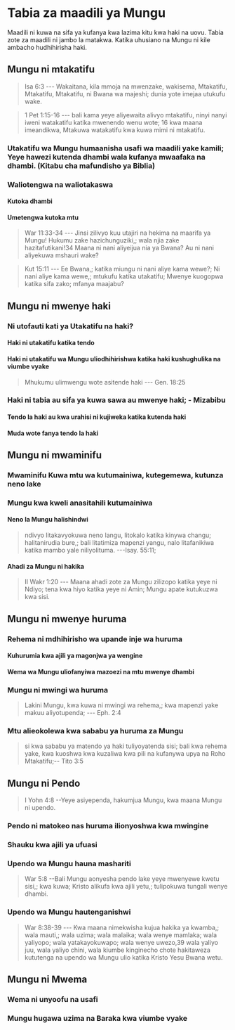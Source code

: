 # Tabia za maadili ya Mungu

Maadili ni kuwa na sifa ya kufanya kwa lazima kitu kwa haki na uovu. Tabia zote za maadili ni jambo la matakwa. Katika uhusiano na Mungu ni kile ambacho hudhihirisha haki.

## Mungu ni mtakatifu

> Isa 6:3 --- Wakaitana, kila mmoja na mwenzake, wakisema, Mtakatifu, Mtakatifu, Mtakatifu, ni Bwana wa majeshi; dunia yote imejaa utukufu wake.

> 1 Pet 1:15-16 --- bali kama yeye aliyewaita alivyo mtakatifu, ninyi nanyi iweni watakatifu katika mwenendo wenu wote; 16 kwa maana imeandikwa, Mtakuwa watakatifu kwa kuwa mimi ni mtakatifu.

### Utakatifu wa Mungu humaanisha usafi wa maadili yake kamili; Yeye hawezi kutenda dhambi wala kufanya mwaafaka na dhambi. (Kitabu cha mafundisho ya Biblia)

### Waliotengwa na waliotakaswa

#### Kutoka dhambi

#### Umetengwa kutoka mtu

> War 11:33-34 --- Jinsi zilivyo kuu utajiri na hekima na maarifa ya Mungu! Hukumu zake hazichunguziki,; wala njia zake hazitafutikani!34 Maana ni nani aliyeijua nia ya Bwana? Au ni nani aliyekuwa mshauri wake?

> Kut 15:11 --- Ee Bwana,; katika miungu ni nani aliye kama wewe?; Ni nani aliye kama wewe,; mtukufu katika utakatifu; Mwenye kuogopwa katika sifa zako; mfanya maajabu?

## Mungu ni mwenye haki

### Ni utofauti kati ya Utakatifu na haki?

#### Haki ni utakatifu katika tendo

#### Haki ni utakatifu wa Mungu uliodhihirishwa katika haki kushughulika na viumbe vyake

> Mhukumu ulimwengu wote asitende haki --- Gen. 18:25

### Haki ni tabia au sifa ya kuwa sawa au mwenye haki; - Mizabibu

#### Tendo la haki au kwa urahisi ni kujiweka katika kutenda haki

#### Muda wote fanya tendo la haki

## Mungu ni mwaminifu

### Mwaminifu Kuwa mtu wa kutumainiwa, kutegemewa, kutunza neno lake

### Mungu kwa kweli anasitahili kutumainiwa

#### Neno la Mungu halishindwi

> ndivyo litakavyokuwa neno langu, litokalo katika kinywa changu; halitanirudia bure,; bali litatimiza mapenzi yangu, nalo litafanikiwa katika mambo yale niliyolituma. ---Isay. 55:11;

#### Ahadi za Mungu ni hakika

> II Wakr 1:20 --- Maana ahadi zote za Mungu zilizopo katika yeye ni Ndiyo; tena kwa hiyo katika yeye ni Amin; Mungu apate kutukuzwa kwa sisi.

## Mungu ni mwenye huruma

### Rehema ni mdhihirisho wa upande inje wa huruma

#### Kuhurumia kwa ajili ya magonjwa ya wengine

#### Wema wa Mungu uliofanyiwa mazoezi na mtu mwenye dhambi

### Mungu ni mwingi wa huruma

> Lakini Mungu, kwa kuwa ni mwingi wa rehema,; kwa mapenzi yake makuu aliyotupenda; --- Eph. 2:4

### Mtu alieokolewa kwa sababu ya huruma za Mungu

> si kwa sababu ya matendo ya haki tuliyoyatenda sisi; bali kwa rehema yake, kwa kuoshwa kwa kuzaliwa kwa pili na kufanywa upya na Roho Mtakatifu;-- Tito 3:5

## Mungu ni Pendo

> I Yohn 4:8 --Yeye asiyependa, hakumjua Mungu, kwa maana Mungu ni upendo.

### Pendo ni matokeo nas huruma ilionyoshwa kwa mwingine

### Shauku kwa ajili ya ufuasi

### Upendo wa Mungu hauna mashariti

> War 5:8 --Bali Mungu aonyesha pendo lake yeye mwenyewe kwetu sisi,; kwa kuwa; Kristo alikufa kwa ajili yetu,; tulipokuwa tungali wenye dhambi.

### Upendo wa Mungu hautenganishwi

> War 8:38-39 --- Kwa maana nimekwisha kujua hakika ya kwamba,; wala mauti,; wala uzima; wala malaika; wala wenye mamlaka; wala yaliyopo; wala yatakayokuwapo; wala wenye uwezo,39 wala yaliyo juu, wala yaliyo chini, wala kiumbe kinginecho chote hakitaweza kututenga na upendo wa Mungu ulio katika Kristo Yesu Bwana wetu.

## Mungu ni Mwema

### Wema ni unyoofu na usafi

### Mungu hugawa uzima na Baraka kwa viumbe vyake
